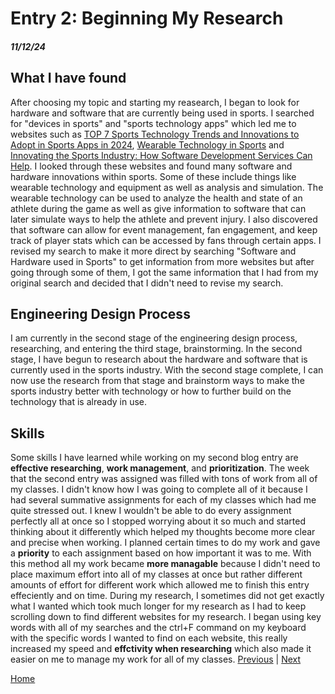 # Entry 2: Beginning My Research
##### 11/12/24

## What I have found
After choosing my topic and starting my reasearch, I began to look for hardware and software that are currently being used in sports. I searched for "devices in sports" and "sports technology apps" which led me to websites such as [TOP 7 Sports Technology Trends and Innovations to Adopt in Sports Apps in 2024](https://mobidev.biz/blog/sports-technology-trends-innovations-to-adopt-in-sports-apps), [Wearable Technology in Sports](https://www.catapult.com/blog/wearable-technology-in-sports) and [Innovating the Sports Industry: How Software Development Services Can Help](https://container-news.com/innovating-the-sports-industry-how-software-development-services-can-help/). I looked through these websites and found many software and hardware innovations within sports. Some of these include things like wearable technology and equipment as well as analysis and simulation. The wearable technology can be used to analyze the health and state of an athlete during the game as well as give information to software that can later simulate ways to help the athlete and prevent injury. I also discovered that software can allow for event management, fan engagement, and keep track of player stats which can be accessed by fans through certain apps. I revised my search to make it more direct by searching "Software and Hardware used in Sports" to get information from more websites but after going through some of them, I got the same information that I had from my original search and decided that I didn't need to revise my search.

## Engineering Design Process
I am currently in the second stage of the engineering design process, researching, and entering the third stage, brainstorming. In the second stage, I have begun to research about the hardware and software that is currently used in the sports industry. With the second stage complete, I can now use the research from that stage and brainstorm ways to make the sports industry better with technology or how to further build on the technology that is already in use. 

## Skills
Some skills I have learned while working on my second blog entry are **effective researching**, **work management**, and **prioritization**. The week that the second entry was assigned was filled with tons of work from all of my classes. I didn't know how I was going to complete all of it because I had several summative assignments for each of my classes which had me quite stressed out. I knew I wouldn't be able to do every assignment perfectly all at once so I stopped worrying about it so much and started thinking about it differently which helped my thoughts become more clear and precise when working. I planned certain times to do my work and gave a **priority** to each assignment based on how important it was to me. With this method all my work became **more managable** because I didn't need to place maximum effort into all of my classes at once but rather different amounts of effort for different work which allowed me to finish this entry effeciently and on time. During my research, I sometimes did not get exactly what I wanted which took much longer for my research as I had to keep scrolling down to find different websites for my research. I began using key words with all of my searches and the ctrl+F command on my keyboard with the specific words I wanted to find on each website, this really increased my speed and **effctivity when researching** which also made it easier on me to manage my work for all of my classes.
[Previous](entry01.md) | [Next](entry03.md)

[Home](../README.md)
